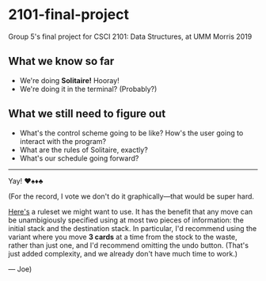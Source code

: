 # 2101-final-project

Group 5's final project for CSCI 2101: Data Structures, at UMM Morris 2019

## What we know so far

 - We're doing **Solitaire!** Hooray!
 - We're doing it in the terminal? (Probably?)


## What we still need to figure out

 - What's the control scheme going to be like? How's the user going to
   interact with the program?
 - What are the rules of Solitaire, exactly?
 - What's our schedule going forward?

------------

Yay! ♥️♠️♦️♣️

(For the record, I vote we don't do it graphically—that would be super hard.

[Here's](https://cardgames.io/solitaire/) a ruleset we might want to use. It
has the benefit that any move can be unambigiously specified using at most
two pieces of information: the initial stack and the destination stack. In
particular, I'd recommend using the variant where you move **3 cards** at a
time from the stock to the waste, rather than just one, and I'd recommend
omitting the undo button. (That's just added complexity, and we already
don't have much time to work.)

  — Joe)
